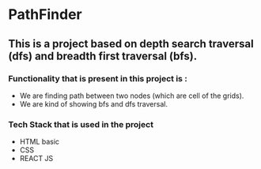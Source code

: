 # PathFinder

## This is a project based on depth search traversal (dfs) and breadth first traversal (bfs).

### Functionality that is present in this project is :

- We are finding path between two nodes (which are cell of the grids).
- We are kind of showing bfs and dfs traversal.

### Tech Stack that is used in the project

- HTML basic
- CSS
- REACT JS
